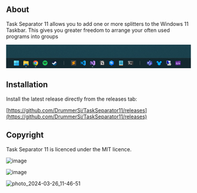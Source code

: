 

## About

Task Separator 11 allows you to add one or more splitters to the Windows 11 Taskbar. This gives you greater freedom to arrange your often used programs into groups

![image](taskbar-split.png)


## Installation
Install the latest release directly from the releases tab:

[https://github.com/DrummerSi/TaskSeparator11/releases](https://github.com/DrummerSi/TaskSeparator11/releases)


## Copyright

Task Separator 11 is licenced under the MIT licence.


![image](https://github.com/DrummerSi/TaskSeparator11/assets/1278476/8c6cb8cb-3f2f-46a3-827f-89f81631a36e)


![image](https://github.com/DrummerSi/TaskSeparator11/assets/1278476/dfa6dc3f-14d0-44e4-b8aa-3759bcf735b2)

![photo_2024-03-26_11-46-51](https://github.com/DrummerSi/TaskSeparator11/assets/1278476/09347d93-fc25-40fa-9eaa-e24c929f806e)




